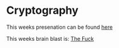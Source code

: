 # Cryptography

This weeks presenation can be found [here](https://goo.gl/cGp4C7)

This weeks brain blast is: [The Fuck](https://github.com/nvbn/thefuck)


